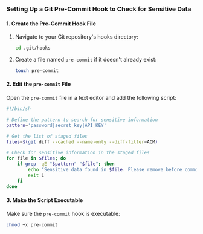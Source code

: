### **Setting Up a Git Pre-Commit Hook to Check for Sensitive Data**

#### **1. Create the Pre-Commit Hook File**

1. Navigate to your Git repository's hooks directory:

   ```bash
   cd .git/hooks
   ```

2. Create a file named `pre-commit` if it doesn't already exist:

   ```bash
   touch pre-commit
   ```

#### **2. Edit the `pre-commit` File**

Open the `pre-commit` file in a text editor and add the following script:


```bash
#!/bin/sh

# Define the pattern to search for sensitive information
pattern='password|secret_key|API_KEY'

# Get the list of staged files
files=$(git diff --cached --name-only --diff-filter=ACM)

# Check for sensitive information in the staged files
for file in $files; do
    if grep -qE "$pattern" "$file"; then
        echo "Sensitive data found in $file. Please remove before committing."
        exit 1
    fi
done
```

#### **3. Make the Script Executable**

Make sure the `pre-commit` hook is executable:

```bash
chmod +x pre-commit
```
